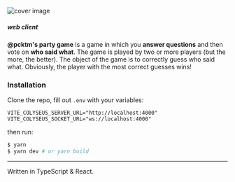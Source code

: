 ![cover image](https://partygame.kopanko.com/images/og.png)

##### web client

**@pcktm's party game** is a game in which you **answer questions** and then vote on **who said what**. The game is played by two or more players (but the more, the better). The object of the game is to correctly guess who said what. Obviously, the player with the most correct guesses wins!

### Installation

Clone the repo, fill out `.env` with your variables:
```
VITE_COLYSEUS_SERVER_URL="http://localhost:4000"
VITE_COLYSEUS_SOCKET_URL="ws://localhost:4000" 
```
then run:
```bash
$ yarn
$ yarn dev # or yarn build
```
---
Written in TypeScript & React.